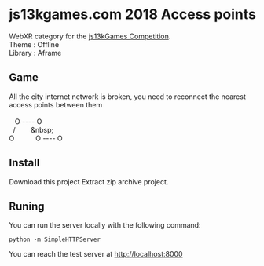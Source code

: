 # js13kgames.com 2018 Access points

WebXR category for the [js13kGames Competition](http://js13kgames.com/).<br />
Theme : Offline<br />
Library : Aframe<br />

## Game

All the city internet network is broken, you need to reconnect the nearest access points between them<br />
&nbsp;<br />
&nbsp;&nbsp;&nbsp;O&nbsp;----&nbsp;O<br />
&nbsp;&nbsp;/&nbsp;&nbsp;&nbsp;&nbsp;&nbsp;&nbsp;&nbsp;&nbsp;\&nbsp;&nbsp;<br />
O&nbsp;&nbsp;&nbsp;&nbsp;&nbsp;&nbsp;&nbsp;&nbsp;&nbsp;&nbsp;&nbsp;O&nbsp;----&nbsp;O<br />

## Install

Download this project
Extract zip archive project.

## Runing

You can run the server locally with the following command:

    python -m SimpleHTTPServer

You can reach the test server at [http://localhost:8000](http://localhost:8000)
